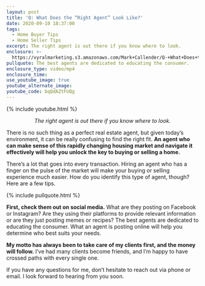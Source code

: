 ```yaml
---
layout: post
title: 'Q: What Does the “Right Agent” Look Like?'
date: 2020-09-10 18:37:00
tags:
  - Home Buyer Tips
  - Home Seller Tips
excerpt: The right agent is out there if you know where to look.
enclosure: >-
  https://vyralmarketing.s3.amazonaws.com/Mark+Callender/Q-+What+Does+the+Right+Agent+Look+Like_.mp4
pullquote: The best agents are dedicated to educating the consumer.
enclosure_type: video/mp4
enclosure_time:
use_youtube_image: true
youtube_alternate_image:
youtube_code: bqQdAZtFUQg
---
```


{% include youtube.html %}

<p style="text-align: center;"><em>The right agent is out there if you know where to look.</em></p>

There is no such thing as a perfect real estate agent, but given today’s environment, it can be really confusing to find the right fit. **An agent who can make sense of this rapidly changing housing market and navigate it effectively will help you unlock the key to buying or selling a home.**&nbsp;

There’s a lot that goes into every transaction. Hiring an agent who has a finger on the pulse of the market will make your buying or selling experience much easier. How do you identify this type of agent, though? Here are a few tips.

{% include pullquote.html %}

**First, check them out on social media.** What are they posting on Facebook or Instagram? Are they using their platforms to provide relevant information or are they just posting memes or recipes? The best agents are dedicated to educating the consumer. What an agent is posting online will help you determine who best suits your needs.

**My motto has always been to take care of my clients first, and the money will follow.** I’ve had many clients become friends, and I’m happy to have crossed paths with every single one.&nbsp;

If you have any questions for me, don’t hesitate to reach out via phone or email. I look forward to hearing from you soon.